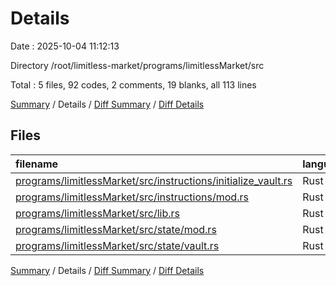 # Details

Date : 2025-10-04 11:12:13

Directory /root/limitless-market/programs/limitlessMarket/src

Total : 5 files,  92 codes, 2 comments, 19 blanks, all 113 lines

[Summary](results.md) / Details / [Diff Summary](diff.md) / [Diff Details](diff-details.md)

## Files
| filename | language | code | comment | blank | total |
| :--- | :--- | ---: | ---: | ---: | ---: |
| [programs/limitlessMarket/src/instructions/initialize\_vault.rs](/programs/limitlessMarket/src/instructions/initialize_vault.rs) | Rust | 51 | 2 | 10 | 63 |
| [programs/limitlessMarket/src/instructions/mod.rs](/programs/limitlessMarket/src/instructions/mod.rs) | Rust | 2 | 0 | 1 | 3 |
| [programs/limitlessMarket/src/lib.rs](/programs/limitlessMarket/src/lib.rs) | Rust | 16 | 0 | 4 | 20 |
| [programs/limitlessMarket/src/state/mod.rs](/programs/limitlessMarket/src/state/mod.rs) | Rust | 2 | 0 | 1 | 3 |
| [programs/limitlessMarket/src/state/vault.rs](/programs/limitlessMarket/src/state/vault.rs) | Rust | 21 | 0 | 3 | 24 |

[Summary](results.md) / Details / [Diff Summary](diff.md) / [Diff Details](diff-details.md)
